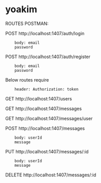# yoakim

ROUTES POSTMAN:

POST http://localhost:1407/auth/login

        body: email
        password
        
POST http://localhost:1407/auth/register

        body: email
        password

Below routes require

        header: Authorization: token

GET http://localhost:1407/users


GET http://localhost:1407/messages

  
GET http://localhost:1407/messages/user

  
POST http://localhost:1407/messages
  
        body: userId
        message

PUT http://localhost:1407/messages/:id
  
        body: userId
        message
        
DELETE http://localhost:1407/messages/:id
  
  
